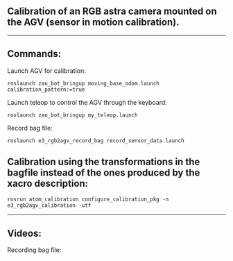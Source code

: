 ## Calibration of an RGB astra camera mounted on the AGV (sensor in motion calibration).
_______________________________

## Commands:
Launch AGV for calibration:

    roslaunch zau_bot_bringup moving_base_odom.launch calibration_pattern:=true

Launch teleop to control the AGV through the keyboard:

    roslaunch zau_bot_bringup my_teleop.launch 

Record bag file:

    roslaunch e3_rgb2agv_record_bag record_sensor_data.launch

## Calibration using the transformations in the bagfile instead of the ones produced by the xacro description:

    rosrun atom_calibration configure_calibration_pkg -n e3_rgb2agv_calibration -utf

_______________________________
## Videos:

Recording bag file:
